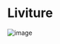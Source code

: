# Liviture
![image](https://github.com/user-attachments/assets/125f1d49-e9b9-4830-a3ad-d20a341b4562)

